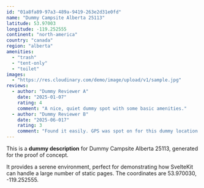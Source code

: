 ```yaml
---
id: "01a8fa89-97a3-489a-9419-263e2d31e0fd"
name: "Dummy Campsite Alberta 25113"
latitude: 53.97003
longitude: -119.252555
continent: "north-america"
country: "canada"
region: "alberta"
amenities:
  - "trash"
  - "tent-only"
  - "toilet"
images:
  - "https://res.cloudinary.com/demo/image/upload/v1/sample.jpg"
reviews:
  - author: "Dummy Reviewer A"
    date: "2025-01-07"
    rating: 4
    comment: "A nice, quiet dummy spot with some basic amenities."
  - author: "Dummy Reviewer B"
    date: "2025-06-017"
    rating: 3
    comment: "Found it easily. GPS was spot on for this dummy location."
---
```


This is a **dummy description** for Dummy Campsite Alberta 25113, generated for the proof of concept.

It provides a serene environment, perfect for demonstrating how SvelteKit can handle a large number of static pages. The coordinates are 53.970030, -119.252555.
